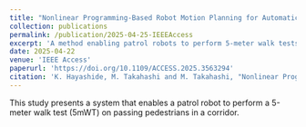 ```yaml
---
title: "Nonlinear Programming-Based Robot Motion Planning for Automatic Gait Measurement of a Passing Pedestrian in Corridors"
collection: publications
permalink: /publication/2025-04-25-IEEEAccess
excerpt: 'A method enabling patrol robots to perform 5-meter walk tests on passing pedestrians in hospital corridors.'
date: 2025-04-22
venue: 'IEEE Access'
paperurl: 'https://doi.org/10.1109/ACCESS.2025.3563294'
citation: 'K. Hayashide, M. Takahashi and M. Takahashi, "Nonlinear Programming-Based Robot Motion Planning for Automatic Gait Measurement of a Passing Pedestrian in Corridors," in IEEE Access, vol. 13, pp. 73109-73123, 2025, doi: 10.1109/ACCESS.2025.3563294.'
---
```

This study presents a system that enables a patrol robot to perform a 5-meter walk test (5mWT) on passing pedestrians in a corridor.
